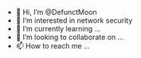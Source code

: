 - 👋 Hi, I’m @DefunctMoon
- 👀 I’m interested in network security
- 🌱 I’m currently learning ...
- 💞️ I’m looking to collaborate on ...
- 📫 How to reach me ...

<!---
DefunctMoon/DefunctMoon is a ✨ special ✨ repository because its `README.md` (this file) appears on your GitHub profile.
You can click the Preview link to take a look at your changes.
--->
